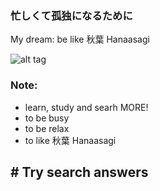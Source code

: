 ### 忙しくて孤独になるために
My dream: be like 秋葉 Hanaasagi

![alt tag](https://c.tenor.com/9HIrg_WSPmcAAAAC/anime-girl-rave-anime-dance.gif)

### Note:
- learn, study and searh MORE!
- to be busy
- to be relax
- to like 秋葉 Hanaasagi


##  # Try search answers #
